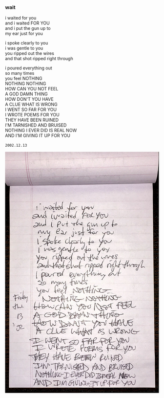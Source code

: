 ### wait

i waited for you \
and i waited FOR YOU \
and i put the gun up to \
my ear just for you

i spoke clearly to you \
i was gentle to you \
you ripped out the wires \
and that shot ripped right through

i poured everything out \
so many times \
you feel NOTHING \
NOTHING NOTHING \
HOW CAN YOU NOT FEEL \
A GOD DAMN THING \
HOW DON'T YOU HAVE \
A CLUE WHAT IS WRONG \
I WENT SO FAR FOR YOU \
I WROTE POEMS FOR YOU \
THEY HAVE BEEN RUINED \
I'M TARNISHED AND BRUISED \
NOTHING I EVER DID IS REAL NOW \
AND I'M GIVING IT UP FOR YOU

`2002.12.13`

![image](06.wait.jpg)
